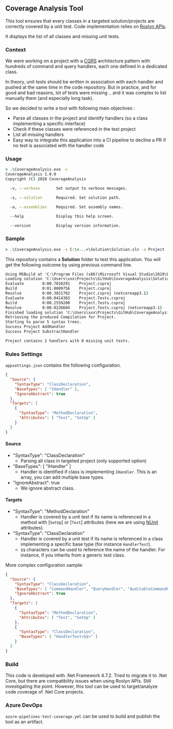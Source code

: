 ﻿## Coverage Analysis Tool

This tool ensures that every classes in a targeted solution/projects are correctly covered by a unit test. Code implementation relies on [Roslyn APIs](https://docs.microsoft.com/en-us/dotnet/csharp/roslyn-sdk/).

It displays the list of all classes and missing unit tests. 

### Context 

We were working on a project with a [CQRS](https://docs.microsoft.com/en-us/azure/architecture/patterns/cqrs) architecture pattern with hundreds of command and query handlers, each one defined in a dedicated class.

In theory, unit tests should be written in association with each handler and pushed at the same time in the code repository. But in practice, and for good and bad reasons, lot of tests were missing .. and it was complex to list manually them (and especially long task). 

So we decided to write a tool with following main objectives : 

- Parse all classes in the project and identify handlers (so a class implementing a specific interface)
- Check if these classes were referenced in the test project
- List all missing handlers
- Easy way to integrate this application into a CI pipeline to decline a PR if no test is associated with the handler code 


### Usage

```cmd
> .\CoverageAnalysis.exe -v
CoverageAnalysis 1.0.0
Copyright (C) 2020 CoverageAnalysis

  -v, --verbose       Set output to verbose messages.

  -s, --solution      Required. Set solution path.

  -a, --assemblies    Required. Set assembly names.

  --help              Display this help screen.

  --version           Display version information.
```

### Sample

```cmd
> .\CoverageAnalysis.exe -s C:\<...>\Solution\Solution.sln -a Project
```

This repository contains a **Solution** folder to test this application. You will get the following outcome by using previous command line.

```cmd
Using MSBuild at 'C:\Program Files (x86)\Microsoft Visual Studio\2019\Enterprise\MSBuild\Current\Bin' to load projects.
Loading solution 'C:\Users\xxx\Projects\GitHub\CoverageAnalysis\Solution\Solution.sln'
Evaluate        0:00.7810291    Project.csproj
Build           0:01.0809756    Project.csproj
Resolve         0:00.3021702    Project.csproj (netcoreapp3.1)
Evaluate        0:00.0414383    Project.Tests.csproj
Build           0:00.2559200    Project.Tests.csproj
Resolve         0:00.0226604    Project.Tests.csproj (netcoreapp3.1)
Finished loading solution 'C:\Users\xxx\Projects\GitHub\CoverageAnalysis\Solution\Solution.sln'
Retrieving the produced Compilation for Project.
Starting to parse 5 syntax trees.
Success Project AddHandler
Success Project SubstractHandler

Project contains 2 handlers with 0 missing unit tests.
```

### Rules Settings

`appsettings.json` contains the following configuration. 

```json
{
  "Source": {
    "SyntaxType": "ClassDeclaration",
    "BaseTypes": [ "IHandler" ],
    "IgnoreAbstract": true
  },
  "Targets": [
    {
      "SyntaxType": "MethodDeclaration",
      "Attributes": [ "Test", "SetUp" ]
    }
  ]
}
```

#### Source 

- "SyntaxType": "ClassDeclaration"
    - Parsing all class in targeted project (only supported option)
- "BaseTypes": [ "IHandler" ]
    - Handler is identified if class is implementing `IHandler`. This is an array, you can add multiple base types.
- "IgnoreAbstract": true
    - We ignore abstract class.

#### Targets 

- "SyntaxType": "MethodDeclaration"
    - Handler is covered by a unit test if its name is referenced in a method with [`SetUp`] or [`Test`] attributes (here we are using [NUnit](https://nunit.org/) attributes).
- "SyntaxType": "ClassDeclaration"
    - Handler is covered by a unit test if its name is referenced in a class implementing a specific base type (for instance `HandlerTest`).
    - `$$` characters can be used to reference the name of the handler. For instance, if you inherits from a generic test class. 

More complex configuration sample: 

```json
{
  "Source": {
    "SyntaxType": "ClassDeclaration",
    "BaseTypes": [ "CommandHandler", "QueryHandler", "AuditableCommandHandler" ],
    "IgnoreAbstract": true
  },
  "Targets": [
    {
      "SyntaxType": "MethodDeclaration",
      "Attributes": [ "Test", "SetUp" ]
    },
    {
      "SyntaxType": "ClassDeclaration",
      "BaseTypes": [ "HandlerTest<$$>" ]
    }
  ]
}
```

### Build

This code is developed with .Net Framework 4.7.2. Tried to migrate it to .Net Core, but there are compatibility issues when using Roslyn APIs. Still investigating the point. However, this tool can be used to target/analyze code coverage of .Net Core projects.

### Azure DevOps

`azure-pipelines-test-coverage.yml` can be used to build and publish the tool as an artifact.

